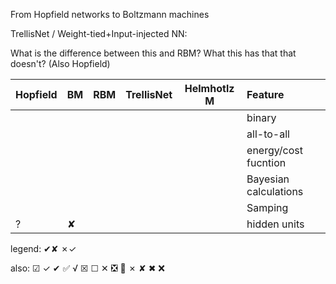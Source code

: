 From Hopfield networks to Boltzmann machines

TrellisNet / Weight-tied+Input-injected NN:

What is the difference between this and RBM? What this has that that doesn't?
(Also Hopfield)


| Hopfield | BM | RBM | TrellisNet |Helmhotlz M| Feature |
|:---------|:---|:----|:-----------|-----------|:--------|
|          |    |     |            |           | binary  |
|          |    |     |            |           | all-to-all  |
|          |    |     |            |           | energy/cost fucntion  |
|          |    |     |            |           | Bayesian calculations        |
|          |    |     |            |           | Samping        |
|     ?    |  ✘ |     |            |           | hidden units     |


legend: ✔✘  ✗✓

also: ☑   ✓   ✔   ✅   √
☒   ☐   ✕   ❎   💯
✗   ✘   ✖   ❌
